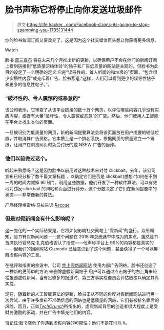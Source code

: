 # 脸书声称它将停止向你发送垃圾邮件

> 原文:[https://life hacker . com/Facebook-claims-its-going-to-stop-spamming-you-1795131444](https://lifehacker.com/facebook-claims-its-going-to-stop-spamming-you-1795131444)

你的脸书新闻订阅又要改变了，这是因为这个社交媒体巨头想让你获得更多信息。

Watch

脸书 [周三宣布](https://newsroom.fb.com/news/2017/05/reducing-links-to-low-quality-web-page-experiences/) 将在未来几个月推出新的更新，以确保用户不会在他们的新闻订阅上看到链接到“低质量网络体验”的帖子和广告低质量的网站是主观的，但脸书为此目的设定了一个明确的定义:它是“误导性的、耸人听闻的和垃圾的”页面，“包含很少实质性内容”或充斥着广告。脸书写道:“这样，人们可以看到更少的误导性帖子和更多的信息性帖子。”。

### “破坏性的、令人震惊的或恶意的”

该公司表示，它审查了从该平台链接的数十万个网页，以评估哪些内容几乎没有实质内容，或者有大量“破坏性、令人震惊或恶意”的广告。然后，他们使用人工智能在平台上找出类似的页面。

一旦被识别为低质量的网页，新的新闻提要算法会将该页面放在用户提要的较低位置，并取消其广告资格。它本质上是一个排名系统，根据网页的质量建立一个等级，让用户在浏览网页时免受讨厌的或 NSFW 广告的轰炸。

### 他们以前做过这个。

听起来熟悉吗？这是因为脸书以前用过这种战术来对付 clickbait。去年，该公司宣布已经分析了数千篇文章标题 ，以确定它们是否是 clickbait(想想:“如何在不到一周的时间内减掉 95 磅”)。利用这些数据，他们开发了一种软件算法，可以有效地对违反 clickbait 的网站和页面进行评分，这个分数决定了它们在新闻提要中的状态——非常像新的算法。

产品经理格雷格·马拉告诉 [*Recode*](https://www.recode.net/2017/5/10/15601860/facebook-spam-click-bait-news-feed-algorithm)

### 但是对假新闻会有什么影响呢？

这一变化的一个实际结果是，它将如何影响社交网站上“假新闻”的盛行。众所周知，脸书有假新闻问题——这个问题在 2016 年总统选举中成为的焦点。虽然脸书首席执行官马克·扎克伯格否认了指控——他声称平台上 99%的内容都是真实的——但我们的姐妹网站 Gizmodo 已经意识到了这个问题，甚至获得了一个可以屏蔽虚假内容的工具。

在批评和指责的余波中，公司 [禁止假新闻网站](https://www.wsj.com/articles/facebook-bans-fake-news-sites-from-using-its-advertising-network-1479175778) 使用内部广告网络。脸书还创造了一种新的更简单的方法 来删除虚假新闻帖子:用户可以通过点击帖子的右上角来轻松报道虚假新闻，当有足够多的报道时，第三方事实检查员会评估链接以确定其真实性。

现在，随着新的人工智能算法的更新，脸书正从不同的角度对假新闻网站进行另一次尝试。由于许多发布不准确信息的网站也是低质量的网站，它们有被排名靠后的风险。而且，正如[*TechCrunch*](https://techcrunch.com/2017/05/10/facebook-fights-foot-fungus-ads/)所指出的，虚假新闻背后的创造者很大程度上是受财务激励的驱动，并在广告中填充他们的内容。

请记住:脸书降低了你遇到虚假内容的可能性；他们不是在消除 it。